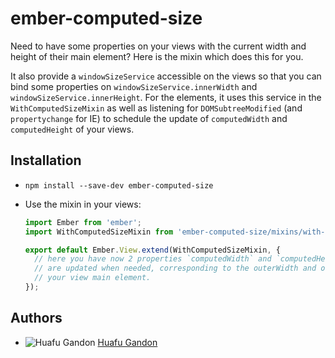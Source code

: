 # ember-computed-size

Need to have some properties on your views with the current width and height of their main element?
Here is the mixin which does this for you.

It also provide a `windowSizeService` accessible on the
views so that you can bind some properties on `windowSizeService.innerWidth` and
`windowSizeService.innerHeight`. For the elements, it uses this service in the `WithComputedSizeMixin`
as well as listening for `DOMSubtreeModified` (and `propertychange` for IE) to schedule the update of
`computedWidth` and `computedHeight` of your views.


## Installation

* `npm install --save-dev ember-computed-size`
* Use the mixin in your views:

    ```js
    import Ember from 'ember';
    import WithComputedSizeMixin from 'ember-computed-size/mixins/with-computed-size';
    
    export default Ember.View.extend(WithComputedSizeMixin, {
      // here you have now 2 properties `computedWidth` and `computedHeight` which
      // are updated when needed, corresponding to the outerWidth and outerHeight of
      // your view main element.
    });
    ```

## Authors

* ![Huafu Gandon](https://s.gravatar.com/avatar/950590a0d4bc96f4a239cac955112eeb?s=24) [Huafu Gandon](https://github.com/huafu)
